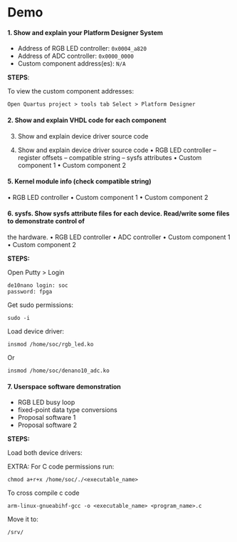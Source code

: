 # Demo

#### 1. Show and explain your Platform Designer System
   - Address of RGB LED controller: `0x0004_a820`
  - Address of ADC controller: `0x0000_0000`
  - Custom component address(es): `N/A`

   
   __STEPS__: 
   
To view the custom component addresses: 

    Open Quartus project > tools tab Select > Platform Designer

   

#### 2. Show and explain VHDL code for each component

3. Show and explain device driver source code

4. Show and explain device driver source code
      • RGB LED controller
      – register offsets
      – compatible string
      – sysfs attributes
      • Custom component 1
      • Custom component 2


#### 5. Kernel module info (check compatible string)
   • RGB LED controller
   • Custom component 1
   • Custom component 2


#### 6. sysfs. Show sysfs attribute files for each device. Read/write some files to demonstrate control of
   the hardware.
   • RGB LED controller
   • ADC controller
   • Custom component 1
   • Custom component 2

__STEPS:__

Open Putty > Login
    
    de10nano login: soc
    password: fpga

Get sudo permissions:

    sudo -i

Load device driver:

    insmod /home/soc/rgb_led.ko 
Or

    insmod /home/soc/denano10_adc.ko


#### 7. Userspace software demonstration
   - RGB LED busy loop
   - fixed-point data type conversions
   - Proposal software 1
   - Proposal software 2

__STEPS:__ 

Load both device drivers:


EXTRA:
For C code permissions run:

    chmod a+r+x /home/soc/./<executable_name>
To cross compile c code 

   `arm-linux-gnueabihf-gcc -o <executable_name> <program_name>.c`

Move it to:
    
    /srv/



